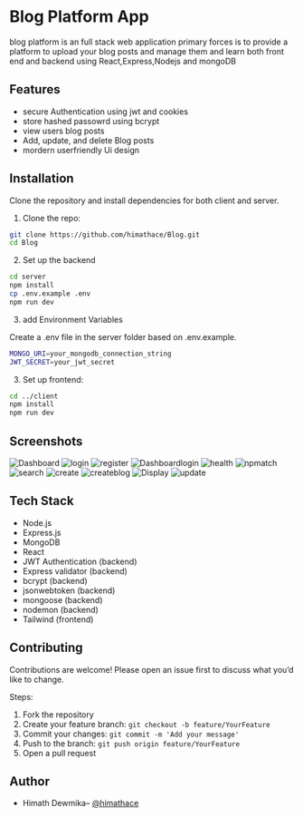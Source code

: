 # Blog Platform App

blog platform is an full stack web application primary forces is to provide a platform to upload your blog posts and manage them and learn both front end and backend using React,Express,Nodejs and mongoDB

## Features

- secure Authentication using jwt and cookies
- store hashed passowrd using bcrypt
- view users blog posts
- Add, update, and delete Blog posts
- mordern userfriendly Ui design

## Installation

Clone the repository and install dependencies for both client and server.


1. Clone the repo:

```bash
git clone https://github.com/himathace/Blog.git
cd Blog
```

2. Set up the backend

```bash
cd server
npm install
cp .env.example .env
npm run dev
```

3. add Environment Variables

Create a .env file in the server folder based on .env.example.

```bash
MONGO_URI=your_mongodb_connection_string
JWT_SECRET=your_jwt_secret
```

3. Set up frontend:

```bash
cd ../client
npm install
npm run dev
```

## Screenshots

![Dashboard](./assets/afterlo.png)
![login](./assets/login.png)
![register](./assets/register.png)
![Dashboardlogin](./assets/updateddas.png)
![health](./assets/health.png)
![npmatch](./assets/nomatch.png)
![search](./assets/search.png)
![create](./assets/createpost.png)
![createblog](./assets/blogpost.png)
![Display](./assets/displaypost.png)
![update](./assets/update.png)




## Tech Stack

- Node.js
- Express.js
- MongoDB
- React
- JWT Authentication (backend)
- Express validator (backend)
- bcrypt (backend)
- jsonwebtoken (backend)
- mongoose (backend)
- nodemon (backend)
- Tailwind (frontend)

## Contributing

Contributions are welcome! Please open an issue first to discuss what you’d like to change.

Steps:
1. Fork the repository
2. Create your feature branch: `git checkout -b feature/YourFeature`
3. Commit your changes: `git commit -m 'Add your message'`
4. Push to the branch: `git push origin feature/YourFeature`
5. Open a pull request

## Author

- Himath Dewmika– [@himathace](https://github.com/himathace)


